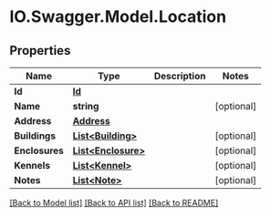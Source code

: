 # IO.Swagger.Model.Location
## Properties

Name | Type | Description | Notes
------------ | ------------- | ------------- | -------------
**Id** | [**Id**](Id.md) |  | 
**Name** | **string** |  | [optional] 
**Address** | [**Address**](Address.md) |  | 
**Buildings** | [**List&lt;Building&gt;**](Building.md) |  | [optional] 
**Enclosures** | [**List&lt;Enclosure&gt;**](Enclosure.md) |  | [optional] 
**Kennels** | [**List&lt;Kennel&gt;**](Kennel.md) |  | [optional] 
**Notes** | [**List&lt;Note&gt;**](Note.md) |  | [optional] 

[[Back to Model list]](../README.md#documentation-for-models) [[Back to API list]](../README.md#documentation-for-api-endpoints) [[Back to README]](../README.md)

